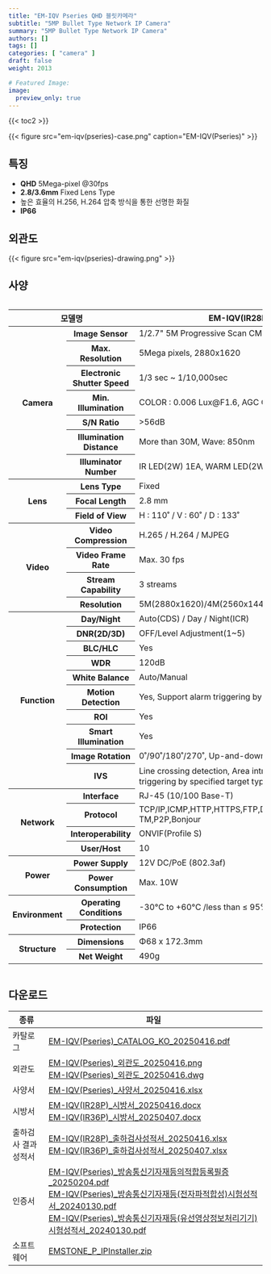 ```yaml
---
title: "EM-IQV Pseries QHD 블릿카메라"
subtitle: "5MP Bullet Type Network IP Camera"
summary: "5MP Bullet Type Network IP Camera"
authors: []
tags: []
categories: [ "camera" ]
draft: false
weight: 2013

# Featured Image:
image:
  preview_only: true
---
```


{{< toc2 >}}

<div class="container">
<div class="row justify-content-center align-items-center">
<div class="col-sm-6">

{{< figure src="em-iqv(pseries)-case.png" caption="EM-IQV(Pseries)" >}}

</div>
</div>
</div>

<div class="container">
<div class="row justify-content-center">
<div class="col-sm-6 pl-0">

## 특징

- **QHD** 5Mega-pixel @30fps
- **2.8/3.6mm** Fixed Lens Type
- 높은 효율의 H.256, H.264 압축 방식을 통한 선명한 화질
- **IP66**


</div>
<div class="col-sm-6 pl-0">

## 외관도

{{< figure src="em-iqv(pseries)-drawing.png" >}}

</div>
</div>
</div>

## 사양

<div style="overflow-x: auto">
<table class="spec">
<thead>
<tr>
<th colspan="2">모델명</th>
<th>EM-IQV(IR28P)</th>
<th>EM-IQV(IR36P)</th>
</tr>
</thead>
<tbody>
<tr>
<th rowspan="7">Camera</th>
<th>Image Sensor</th>
<td colspan="2">1/2.7" 5M Progressive Scan CMOS</td>
</tr>
<tr>
<th>Max. Resolution</th>
<td colspan="2">5Mega pixels, 2880x1620</td>
</tr>
<tr>
<th>Electronic Shutter Speed</th>
<td colspan="2">1/3 sec ~ 1/10,000sec</td>
</tr>
<tr>
<th>Min. Illumination</th>
<td colspan="2">COLOR : 0.006 Lux@F1.6, AGC ON ,B/W : 0 Lux with light</td>
</tr>
<tr>
<th>S/N Ratio</th>
<td colspan="2">>56dB</td>
</tr>
<tr>
<th>Illumination Distance</th>
<td colspan="2">More than 30M, Wave: 850nm</td>
</tr>
<tr>
<th>Illuminator Number</th>
<td colspan="2">IR LED(2W) 1EA, WARM LED(2W) 1EA</td>
</tr>
<tr>
<th rowspan="3">Lens</th>
<th>Lens Type</th>
<td colspan="2">Fixed</td>
</tr>
<tr>
<th>Focal Length</th>
<td>2.8 mm</td>
<td>3.6 mm</td>
</tr>
<tr>
<th>Field of View</th>
<td>H : 110˚ / V : 60˚ / D : 133˚</td>
<td>H : 95˚ / V : 48˚ / D : 112˚</td>
</tr>
<tr>
<th rowspan="4">Video</th>
<th>Video Compression</th>
<td colspan="2">H.265 / H.264 / MJPEG</td>
</tr>
<tr>
<th>Video Frame Rate</th>
<td colspan="2">Max. 30 fps</td>
</tr>
<tr>
<th>Stream Capability</th>
<td colspan="2">3 streams</td>
</tr>
<tr>
<th>Resolution</th>
<td colspan="2">5M(2880x1620)/4M(2560x1440)/1080p(1920x1080)/720p(1280x720)/D1(704x480)/CIF(352x240)</td>
</tr>
<th rowspan="10">Function</th>
<th>Day/Night</th>
<td colspan="2">Auto(CDS) / Day / Night(ICR)</td>
</tr>
<tr>
<th>DNR(2D/3D)</th>
<td colspan="2">OFF/Level Adjustment(1~5)</td>
</tr>
<tr>
<th>BLC/HLC</th>
<td colspan="2">Yes</td>
</tr>
<tr>
<th>WDR</th>
<td colspan="2">120dB</td>
</tr>
<tr>
<th>White Balance</th>
<td colspan="2">Auto/Manual</td>
</tr>
<tr>
<th>Motion Detection</th>
<td colspan="2">Yes, Support alarm triggering by specified target types (human and vehicle)</td>
</tr>
<tr>
<th>ROI</th>
<td colspan="2">Yes</td>
</tr>
<tr>
<th>Smart Illumination</th>
<td colspan="2">Yes</td>
</tr>
<tr>
<th>Image Rotation</th>
<td colspan="2">0˚/90˚/180˚/270˚, Up-and-down inversion, left-and-right inversion</td>
</tr>
<tr>
<th>IVS</th>
<td colspan="2">Line crossing detection, Area intrusion ，Region Entrance，Region Exiting (support alarm <br> 
triggering by specified target types (human and vehicle)), Fast Moving, Video Shelter</td>
</tr>
<th rowspan="4">Network</th>
<th>Interface</th>
<td colspan="2">RJ-45 (10/100 Base-T)</td>
</tr>
<tr>
<th>Protocol</th>
<td colspan="2">TCP/IP,ICMP,HTTP,HTTPS,FTP,DHCP,DNS,DDNS,RTP,RTSP,RTCP,NTP,IGMP,UPnP,SMTP,UPnP-TM,P2P,Bonjour</td>
</tr>
<tr>
<th>Interoperability</th>
<td colspan="2">ONVIF(Profile S)</td>
</tr>
<tr>
<th>User/Host</th>
<td colspan="2">10</td>
</tr>
<th rowspan="2">Power</th>
<th>Power Supply</th>
<td colspan="2">12V DC/PoE (802.3af)</td>
</tr>
<tr>
<th>Power Consumption</th>
<td colspan="2">Max. 10W</td>
</tr>
<th rowspan="2">Environment</th>
<th>Operating Conditions</th>
<td colspan="2">-30°C to +60°C /less than ≤ 95% RH</td>
</tr>
<tr>
<th>Protection</th>
<td colspan="2">IP66</td>
</tr>
<th rowspan="2">Structure</th>
<th>Dimensions</th>
<td colspan="2">Φ68 x 172.3mm</td>
</tr>
<tr>
<th>Net Weight</th>
<td colspan="2">490g</td>
</tr>
</tbody>
</table>
</div>

## 다운로드

종류 | 파일
---- | ----
카탈로그 | [EM-IQV(Pseries)_CATALOG_KO_20250416.pdf](https://www.emstone.com/data/sales/ko/EM-IQV(Pseries)_CATALOG_KO_20250416.pdf)
외관도 | [EM-IQV(Pseries)_외관도_20250416.png](https://www.emstone.com/data/sales/ko/EM-IQV(Pseries)_외관도_20250416.png)<br>[EM-IQV(Pseries)_외관도_20250416.dwg](https://www.emstone.com/data/sales/ko/EM-IQV(Pseries)_외관도_20250416.dwg)
사양서 | [EM-IQV(Pseries)_사양서_20250416.xlsx](https://www.emstone.com/data/sales/ko/EM-IQV(Pseries)_사양서_20250416.xlsx)
시방서 | [EM-IQV(IR28P)_시방서_20250416.docx](https://www.emstone.com/data/sales/ko/EM-IQV(IR28P)_시방서_20250416.docx)<br>[EM-IQV(IR36P)_시방서_20250407.docx](https://www.emstone.com/data/sales/ko/EM-IQV(IR36P)_시방서_20250407.docx)
출하검사 결과 성적서 | [EM-IQV(IR28P)_출하검사성적서_20250416.xlsx](https://www.emstone.com/data/sales/ko/EM-IQV(IR28P)_출하검사성적서_20250416.xlsx)<br>[EM-IQV(IR36P)_출하검사성적서_20250407.xlsx](https://www.emstone.com/data/sales/ko/EM-IQV(IR36P)_출하검사성적서_20250407.xlsx)
인증서 | [EM-IQV(Pseries)_방송통신기자재등의적합등록필증_20250204.pdf](https://www.emstone.com/data/sales/ko/EM-IQV(Pseries)_방송통신기자재등의적합등록필증_20250204.pdf)<br>[EM-IQV(Pseries)_방송통신기자재등(전자파적합성)시험성적서_20240130.pdf](https://www.emstone.com/data/sales/ko/EM-IQV(Pseries)_방송통신기자재등(전자파적합성)시험성적서_20240130.pdf)<br>[EM-IQV(Pseries)_방송통신기자재등(유선영상정보처리기기)시험성적서_20240130.pdf](https://www.emstone.com/data/sales/ko/EM-IQV(Pseries)_방송통신기자재등(유선영상정보처리기기)시험성적서_20240130.pdf)
소프트웨어 | [EMSTONE_P_IPInstaller.zip](https://www.emstone.com/data/sales/ko/EMSTONE_P_IPInstaller.zip)
